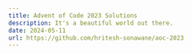 ```yaml
---
title: Advent of Code 2023 Solutions
description: It's a beautiful world out there.
date: 2024-05-11
url: https://github.com/hritesh-sonawane/aoc-2023
---
```

